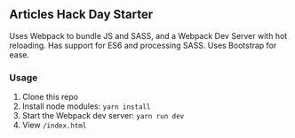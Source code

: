 ## Articles Hack Day Starter

Uses Webpack to bundle JS and SASS, and a Webpack Dev Server with hot reloading. Has support for ES6 and processing SASS. Uses Bootstrap for ease.

### Usage

1. Clone this repo
2. Install node modules: `yarn install`
3. Start the Webpack dev server: `yarn run dev`
4. View `/index.html`
